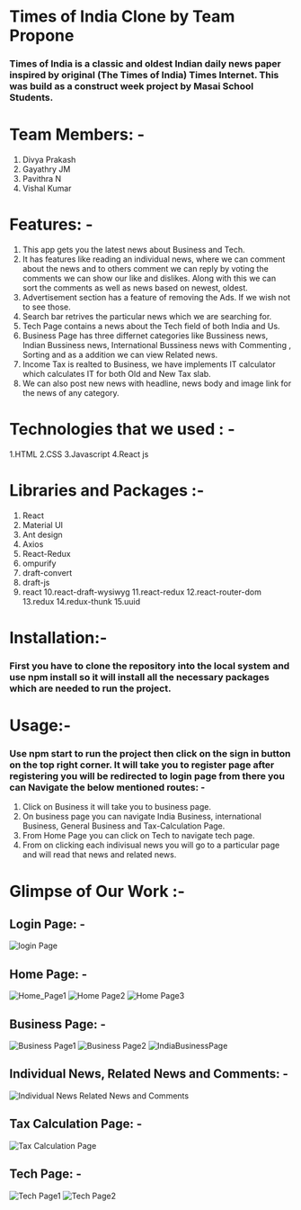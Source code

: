 # Times of India Clone by Team Propone

### Times of India is a classic and oldest Indian daily news paper inspired by original (The Times of India) Times Internet. This was build as a construct week        project by Masai School Students.

# Team Members: -
  1. Divya Prakash
  2. Gayathry JM
  3. Pavithra N
  4. Vishal Kumar

# Features: -
  1. This app gets you the latest news about Business and Tech.
  2. It has features like reading an individual news, where we can comment about the news and to others comment we can reply by voting the comments we can show        our like and dislikes. Along with this we can sort the comments as well as news based on newest, oldest.
  3. Advertisement section has a feature of removing the Ads. If we wish not to see those.
  4. Search bar retrives the particular news which we are searching for.
  5. Tech Page contains a news about the Tech field of both India and Us.
  6. Business Page has three differnet categories like Bussiness news, Indian Bussiness news, International Bussiness news with Commenting , Sorting and as a          addition we can view Related news.
  7. Income Tax is realted to Business, we have implements IT calculator which calculates IT for both Old and New Tax slab.
  8. We can also post new news with headline, news body and image link for the news of any category.

# Technologies that we used : -
  1.HTML
  2.CSS
  3.Javascript
  4.React js

# Libraries and Packages :-
  1. React
  2. Material UI
  3. Ant design
  4. Axios
  5. React-Redux
  6. ompurify
  7. draft-convert
  8. draft-js
  9. react
  10.react-draft-wysiwyg
  11.react-redux
  12.react-router-dom
  13.redux
  14.redux-thunk
  15.uuid


# Installation:-
### First you have to clone the repository into the local system and use npm install so it will install all the necessary packages which are needed to run the project.

# Usage:-
### Use npm start to run the project then click on the sign in button on the top right corner. It will take you to register page after registering you will be        redirected to login page from there you can Navigate the below mentioned routes: -
  1.  Click on Business it will take you to  business page.
  2.  On business page you can navigate India Business, international Business, General Business and Tax-Calculation Page.
  3. From Home Page you can click on Tech to navigate tech page.
  4. From on clicking each indivisual news you will go to a particular page and will read that news and related news.

# Glimpse of Our Work :-

## Login Page: -
![login Page](https://github.com/Vishal643/propane/blob/main/public/assets/LoginPage.png)

## Home Page: -
![Home_Page1](https://github.com/Vishal643/propane/blob/main/public/assets/HomePage1.png)
![Home Page2](https://github.com/Vishal643/propane/blob/main/public/assets/HomePage2.png)
![Home Page3](https://github.com/Vishal643/propane/blob/main/public/assets/HomePage3.png)

## Business Page: - 
![Business Page1](https://github.com/Vishal643/propane/blob/main/public/assets/BusinessPage1.png)
![Business Page2](https://github.com/Vishal643/propane/blob/main/public/assets/BusinessPage2.png)
![IndiaBusinessPage](https://github.com/Vishal643/propane/blob/main/public/assets/IndiaBusinessPage.png)

## Individual News, Related News and Comments: - 
![Individual News Related News and Comments](https://github.com/Vishal643/propane/blob/main/public/assets/IndivisulaNewsAndComment.png)

## Tax Calculation Page: - 
![Tax Calculation Page](https://github.com/Vishal643/propane/blob/main/public/assets/Tax-Calculationpage.png) 

## Tech Page: - 
![Tech Page1](https://github.com/Vishal643/propane/blob/main/public/assets/TachPage1.png)
![Tech Page2](https://github.com/Vishal643/propane/blob/main/public/assets/TechPage2.png)
